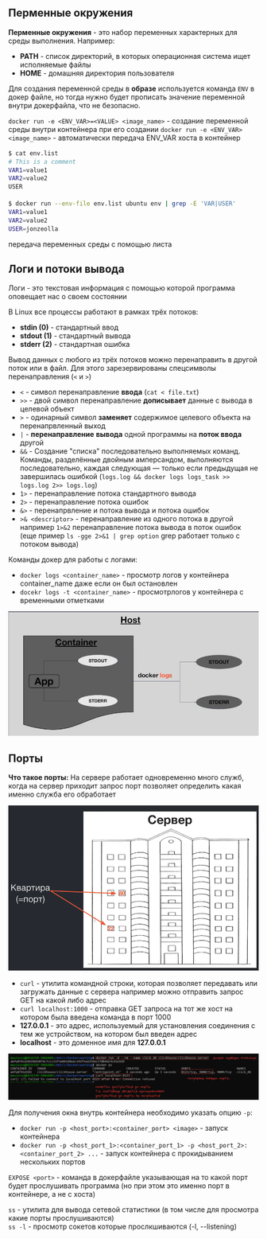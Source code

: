 ## Перменные окружения
**Перменные окружения** - это набор переменных характерных для среды выполнения. Например:
- **PATH** - список директорий, в которых операционная система ищет исполняемые файлы
- **HOME** - домашняя директория пользователя

Для создания переменной среды в **образе** используется команда `ENV` в докер файле, но тогда нужно будет прописать значение переменной внутри докерфайла, что не безопасно.

`docker run -e <ENV_VAR>=<VALUE> <image_name>` - создание переменной среды внутри контейнера при его создании
`docker run -e <ENV_VAR> <image_name>` - автоматически передача ENV_VAR хоста в контейнер

```bash
$ cat env.list
# This is a comment
VAR1=value1
VAR2=value2
USER

$ docker run --env-file env.list ubuntu env | grep -E 'VAR|USER'
VAR1=value1
VAR2=value2
USER=jonzeolla
```
передача переменных среды с помощью листа


## Логи и потоки вывода
Логи - это текстовая информация с помощью которой программа оповещает нас о своем состоянии

В Linux все процессы работают в рамках трёх потоков: 
- **stdin (0)** - стандартный ввод
- **stdout (1)** - стандартный вывода  
- **stderr (2)** - стандартная ошибка

Вывод данных с любого из трёх потоков можно перенаправить в другой поток или в файл. 
Для этого зарезервированы спецсимволы перенаправления (`<` и `>`)  
- `<` - символ перенаправление **ввода** (`cat < file.txt`)
- `>>` - двой символ перенаправление **дописывает** данные с вывода в целевой объект  
- `>` - одинарный символ **заменяет** содержимое целевого объекта на перенапрвленный выход
- `|` - **перенаправление** **вывода** одной программы на **поток ввода** другой
- `&&` - Создание "списка" последовательно выполняемых команд. Команды, разделённые двойным амперсандом, выполняются последовательно, каждая следующая — только если предыдущая не завершилась ошибкой (`logs.log && docker logs logs_task >> logs.log 2>> logs.log`)
- `1>` - перенаправление потока стандартного вывода
- `2>` - перенаправление потока ошибок
- `&>` - перенапрвление и потока вывода и потока ошибок
- `>& <descriptor>` - перенаправление из одного потока в другой например `1>&2` перенаправление потока вывода в поток ошибок (еще пример `ls -gge 2>&1 | grep option` grep работает только с потоком вывода)


Команды докер для работы с логами:

- `docker logs <container_name>` - просмотр логов у контейнера container_name даже если он был остановлен
- `docekr logs -t <container_name>` - просмотрлогов у контейнера с временными отметками

![alt text](./pictures/docker_logs.png)

## Порты
**Что такое порты:**
На сервере работает одновременно много служб, когда на сервер приходит запрос порт позволяет определить какая именно служба его обработает

![alt text](./pictures/what_is_ports.png)

- `curl` - утилита командной строки, которая позволяет передавать или загружать данные с сервера
например можно отправить запрос GET на какой либо адрес  
- `curl localhost:1000` - отправка GET запроса на тот же хост на котором была введена команда в порт 1000  
- **127.0.0.1** - это адрес, используемый для установления соединения с тем же устройством, на котором был введен адрес  
- **localhost** - это доменное имя для **127.0.0.1**  


![alt text](./pictures/ports.png)

Для получения окна внутрь контейнера необходимо указать опцию `-p`:
- `docker run -p <host_port>:<container_port> <image>` - запуск контейнера 
- `docker run -p <host_port_1>:<container_port_1> -p <host_port_2>:<container_port_2> ...` - запуск контейнера с прокидыванием нескольких портов

`EXPOSE <port>` - команда в докерфайле указывающая на то какой порт будет прослушивать программа (но при этом это именно порт в контейнере, а не с хоста)

`ss` - утилита для вывода сетевой статистики (в том числе для просмотра какие порты прослушиваются)  
`ss -l` - просмотр сокетов которые прослкшиваются (-l, --listening) 


